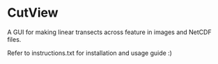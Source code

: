 # CutView
A GUI for making linear transects across feature in images and NetCDF files.

Refer to instructions.txt for installation and usage guide :)
